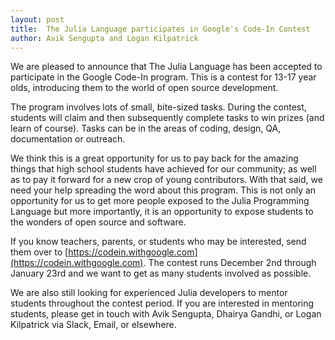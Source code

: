 ```yaml
---
layout: post
title:  The Julia Language participates in Google's Code-In Contest
author: Avik Sengupta and Logan Kilpatrick
---
```


We are pleased to announce that The Julia Language has been accepted to participate in the Google Code-In program. This is a contest for 13-17 year olds, introducing them to the world of open source development.

The program involves lots of small, bite-sized tasks. During the contest, students will claim and then subsequently complete tasks to win prizes (and learn of course). Tasks can be in the areas of coding, design, QA, documentation or outreach.

We think this is a great opportunity for us to pay back for the amazing things that high school students have achieved for our community; as well as to pay it forward for a new crop of young contributors. With that said, we need your help spreading the word about this program. This is not only an opportunity for us to get more people exposed to the Julia Programming Language but more importantly, it is an opportunity to expose students to the wonders of open source and software. 

If you know teachers, parents, or students who may be interested, send them over to [https://codein.withgoogle.com](https://codein.withgoogle.com). The contest runs December 2nd through January 23rd and we want to get as many students involved as possible. 

We are also still looking for experienced Julia developers to mentor students throughout the contest period. If you are interested in mentoring students, please get in touch with Avik Sengupta, Dhairya Gandhi, or Logan Kilpatrick via Slack, Email, or elsewhere. 
